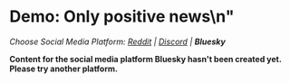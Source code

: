 # Demo: Only positive news\n"
_Choose Social Media Platform: <a href='../../reddit/ch13_mental_health/05_demo_only_positive_news.html'>Reddit</a> | <a href='../../discord/ch13_mental_health/05_demo_only_positive_news.html'>Discord</a> | __Bluesky___

__Content for the social media platform Bluesky hasn't been created yet. Please try another platform.__